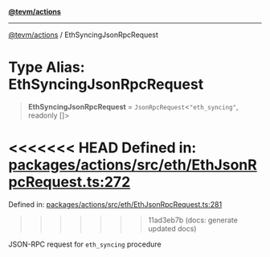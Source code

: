 [**@tevm/actions**](../README.md)

***

[@tevm/actions](../globals.md) / EthSyncingJsonRpcRequest

# Type Alias: EthSyncingJsonRpcRequest

> **EthSyncingJsonRpcRequest** = `JsonRpcRequest`\<`"eth_syncing"`, readonly \[\]\>

<<<<<<< HEAD
Defined in: [packages/actions/src/eth/EthJsonRpcRequest.ts:272](https://github.com/evmts/tevm-monorepo/blob/main/packages/actions/src/eth/EthJsonRpcRequest.ts#L272)
=======
Defined in: [packages/actions/src/eth/EthJsonRpcRequest.ts:281](https://github.com/evmts/tevm-monorepo/blob/main/packages/actions/src/eth/EthJsonRpcRequest.ts#L281)
>>>>>>> 11ad3eb7b (docs: generate updated docs)

JSON-RPC request for `eth_syncing` procedure
